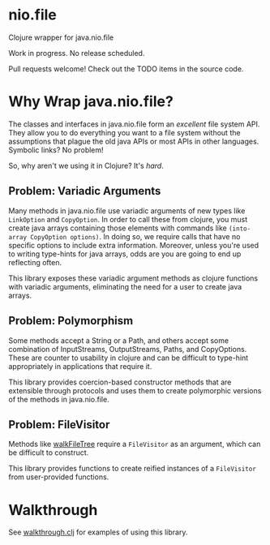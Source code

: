 # nio.file #

Clojure wrapper for java.nio.file

Work in progress. No release scheduled.

Pull requests welcome! Check out the TODO items in the source code.

# Why Wrap java.nio.file? #

The classes and interfaces in java.nio.file form an *excellent* file
system API. They allow you to do everything you want to a file system
without the assumptions that plague the old java APIs or most APIs in
other languages. Symbolic links? No problem!

So, why aren't we using it in Clojure? It's *hard*.


## Problem: Variadic Arguments ##

Many methods in java.nio.file use variadic arguments of new types like
`LinkOption` and `CopyOption`. In order to call these from clojure,
you must create java arrays containing those elements with commands
like `(into-array CopyOption options)`. In doing so, we require calls
that have no specific options to include extra information. Moreover,
unless you're used to writing type-hints for java arrays, odds are you
are going to end up reflecting often.

This library exposes these variadic argument methods as clojure
functions with variadic arguments, eliminating the need for a user to
create java arrays.

## Problem: Polymorphism ##

Some methods accept a String or a Path, and others accept some
combination of InputStreams, OutputStreams, Paths, and
CopyOptions. These are counter to usability in clojure and can be
difficult to type-hint appropriately in applications that require it.

This library provides coercion-based constructor methods that are
extensible through protocols and uses them to create polymorphic
versions of the methods in java.nio.file.

## Problem: FileVisitor ##

Methods like [walkFileTree] require a `FileVisitor` as an argument,
which can be difficult to construct.

This library provides functions to create reified instances of a
`FileVisitor` from user-provided functions.

# Walkthrough #

See [walkthrough.clj] for examples of using this library.

[walkthrough.clj]: https://github.com/ToBeReplaced/nio.file/blob/master/walkthrough.clj
[walkFileTree]: http://docs.oracle.com/javase/8/docs/api/java/nio/file/Files.html#walkFileTree-java.nio.file.Path-java.nio.file.FileVisitor-
